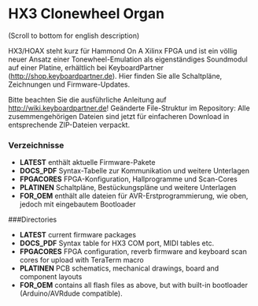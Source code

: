 HX3 Clonewheel Organ
====================

(Scroll to bottom for english description) 

HX3/HOAX steht kurz für Hammond On A Xilinx FPGA und ist ein völlig neuer Ansatz einer Tonewheel-Emulation als 
eigenständiges Soundmodul auf einer Platine, erhältlich bei KeyboardPartner (http://shop.keyboardpartner.de). Hier 
finden Sie alle Schaltpläne, Zeichnungen und Firmware-Updates.

Bitte beachten Sie die ausführliche Anleitung auf http://wiki.keyboardpartner.de! Geänderte File-Struktur im Repository: Alle zusemmengehörigen Dateien sind jetzt für einfacheren Download in entsprechende ZIP-Dateien verpackt.

### Verzeichnisse

* <b>LATEST</b>                    enthält aktuelle Firmware-Pakete<br>
* <b>DOCS_PDF</b>                  Syntax-Tabelle zur Kommunikation und weitere Unterlagen<br>
* <b>FPGACORES</b>                 FPGA-Konfiguration, Hallprogramme und Scan-Cores<br>
* <b>PLATINEN</b>                  Schaltpläne, Bestückungspläne und weitere Unterlagen<br>
* <b>FOR_OEM</b>                   enthält alle dateien für AVR-Erstprogrammierung, wie oben, jedoch mit eingebautem Bootloader 

###Directories

* <b>LATEST</b>                    current firmware packages<br>
* <b>DOCS_PDF</b>                  Syntax table for HX3 COM port, MIDI tables etc. <br>
* <b>FPGACORES</b>                 FPGA configuration, reverb firmware and keyboard scan cores for upload with TeraTerm macro<br>
* <b>PLATINEN</b>                  PCB schematics, mechanical drawings, board and component layouts<br>
* <b>FOR_OEM</b>                   contains all flash files as above, but with built-in bootloader (Arduino/AVRdude compatible). 
